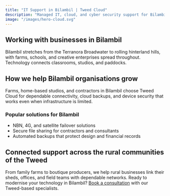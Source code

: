 ```yaml
---
title: "IT Support in Bilambil | Tweed Cloud"
description: "Managed IT, cloud, and cyber security support for Bilambil businesses across the rural communities of the Tweed."
image: "/images/hero-cloud.svg"
---
```


## Working with businesses in Bilambil
Bilambil stretches from the Terranora Broadwater to rolling hinterland hills, with farms, schools, and creative enterprises spread throughout. Technology connects classrooms, studios, and paddocks.

## How we help Bilambil organisations grow
Farms, home-based studios, and contractors in Bilambil choose Tweed Cloud for dependable connectivity, cloud backups, and device security that works even when infrastructure is limited.

### Popular solutions for Bilambil
- NBN, 4G, and satellite failover solutions
- Secure file sharing for contractors and consultants
- Automated backups that protect design and financial records

## Connected support across the rural communities of the Tweed
From family farms to boutique producers, we help rural businesses link their sheds, offices, and field teams with dependable networks. Ready to modernise your technology in Bilambil? [Book a consultation](/consultation/) with our Tweed-based specialists.
